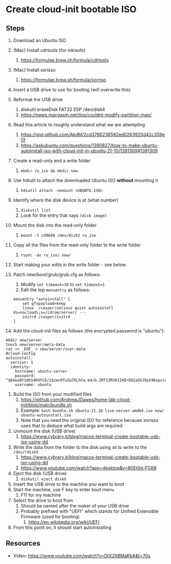 # Create cloud-init bootable ISO

## Steps

1. Download an Ubuntu ISO
1. (Mac) Install cdrtools (for mkisofs)
    1. https://formulae.brew.sh/formula/cdrtools
1. (Mac) Install xorisso
    1. https://formulae.brew.sh/formula/xorriso
1. Insert a USB drive to use for booting (will overwrite this)
1. Reformat the USB drive
    1. diskutil eraseDisk FAT32 ESP /dev/disk4
    1. https://news.macgasm.net/tips/couldnt-modify-partition-map/
1. Read this article to roughly understand what we are attempting
    1. https://gist.github.com/AkdM/2cd3766236582ed0263920d42c359e0f
    1. https://askubuntu.com/questions/1390827/how-to-make-ubuntu-autoinstall-iso-with-cloud-init-in-ubuntu-21-10/1391309#1391309
1. Create a read-only and a write folder
    1. `mkdir ro_iso && mkdir new`
1. Use hdiutil to attach the downloaded Ubuntu ISO **without** mounting it
    1. `hdiutil attach -nomount <UBUNTU.ISO>`
1. Identify where the disk device is at (what number)
    1. `diskutil list`
    1. Look for the entry that says `(disk image)`
1. Mount the disk into the read-only folder
    1. `mount -t cd9660 /dev/disk2 ro_iso`
1. Copy all the files from the read-only folder to the write folder
    1. `rsync -av ro_iso/ new/`
1. Start making your edits in the write folder - see below.
1. Patch new/boot/grub/grub.cfg as follows:

    1. Modify `set timeout=30` to `set timeout=1`
    1. Edit the top `menuentry` as follows:

    ```
    menuentry "autoinstall" {
        set gfxpayload=keep
        linux  /casper/vmlinuz quiet autoinstall ds=nocloud\;s=/cdrom/server/ ---
        initrd /casper/initrd
    }
    ```

1. Add the cloud-init files as follows (the encrypted password is "ubuntu"):

```
mkdir new/server
touch new/server/meta-data
cat << _EOF_ > new/server/user-data
#cloud-config
autoinstall:
  version: 1
  identity:
    hostname: ubuntu-server
    password: "$6$exDY1mhS4KUYCE/2$zmn9ToZwTKLhCw.b4/b.ZRTIZM30JZ4QrOQ2aOXJ8yk96xpcCof0kxKwuX1kqLG/ygbJ1f8wxED22bTL4F46P0"
    username: ubuntu
```

1. Build the ISO from your modified files
    1. https://github.com/AndrewJDawes/home-lab-cloud-init/blob/main/bundle.sh
    2. Example: `bash bundle.sh Ubuntu-21.10-live-server-amd64.iso new/ ubuntu-autoinstall.iso`
    3. Note that you need the original ISO for reference because xorisso uses that to deduce what build args are required
2. Unmount the disk (USB drive)
    1. https://www.cybrary.it/blog/macos-terminal-create-bootable-usb-iso-using-dd
3. Write the data from the folder to the disk using `dd` to write to the `/dev/rdiskX`
    1. https://www.cybrary.it/blog/macos-terminal-create-bootable-usb-iso-using-dd
    2. https://www.youtube.com/watch?app=desktop&v=B0Et0d-FGR8
4. Eject the disk (USB drive)
    1. `diskutil eject diskX`
5. Insert the USB drive to the machine you want to boot
6. Start the machine, use F key to enter boot menu
    1. F11 for my machine
7. Select the drive to boot from
    1. Should be named after the maker of your USB drive
    2. Probably prefixed with "UEFI" which stands for Unified Extensible Firmware (used for booting)
        1. https://en.wikipedia.org/wiki/UEFI
8. From this point on, it should start autoinstalling

## Resources

-   Video: https://www.youtube.com/watch?v=DtXZ6BMaKbA&t=70s
